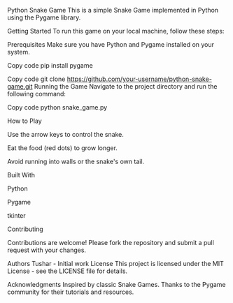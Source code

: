 Python Snake Game
This is a simple Snake Game implemented in Python using the Pygame library.


Getting Started
To run this game on your local machine, follow these steps:

Prerequisites
Make sure you have Python and Pygame installed on your system.


Copy code
pip install pygame


Copy code
git clone https://github.com/your-username/python-snake-game.git
Running the Game
Navigate to the project directory and run the following command:


Copy code
python snake_game.py


How to Play


Use the arrow keys to control the snake.


Eat the food (red dots) to grow longer.


Avoid running into walls or the snake's own tail.


Built With


Python


Pygame

tkinter


Contributing


Contributions are welcome! Please fork the repository and submit a pull request with your changes.

Authors
Tushar - Initial work
License
This project is licensed under the MIT License - see the LICENSE file for details.

Acknowledgments
Inspired by classic Snake Games.
Thanks to the Pygame community for their tutorials and resources.
